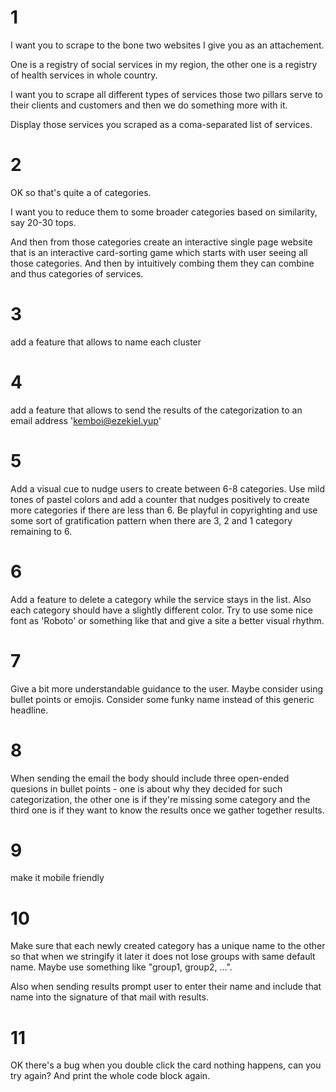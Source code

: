 # 1
I want you to scrape to the bone two websites I give you as an attachement.

One is a registry of social services in my region, the other one is a registry of health services in whole country.

I want you to scrape all different types of services those two pillars serve to their clients and customers and then we do something more with it.

Display those services you scraped as a coma-separated list of services.

# 2 
OK so that's quite a of categories.

I want you to reduce them to some broader categories based on similarity, say 20-30 tops.

And then from those categories create an interactive single page website that is an interactive card-sorting game which starts with user seeing all those categories. And then by intuitively combing them they can combine and thus categories of services.

# 3
add a feature that allows to name each cluster

# 4
add a feature that allows to send the results of the categorization to an email address 'kemboi@ezekiel.yup'

# 5
Add a visual cue to nudge users to create between 6-8 categories. Use mild tones of pastel colors and add a counter that nudges positively to create more categories if there are less than 6. Be playful in copyrighting and use some sort of gratification pattern when there are 3, 2 and 1 category remaining to 6.

# 6
Add a feature to delete a category while the service stays in the list. Also each category should have a slightly different color. Try to use some nice font as 'Roboto' or something like that and give a site a better visual rhythm.

# 7
Give a bit more understandable guidance to the user. Maybe consider using bullet points or emojis. Consider some funky name instead of this generic headline.

# 8
When sending the email the body should include three open-ended quesions in bullet points - one is about why they decided for such categorization, the other one is if they're missing some category and the third one is if they want to know the results once we gather together results.

# 9
make it mobile friendly

# 10
Make sure that each newly created category has a unique name to the other so that when we stringify it later it does not lose groups with same default name. Maybe use something like "group1, group2, ...".

Also when sending results prompt user to enter their name and include that name into the signature of that mail with results.

# 11
OK there's a bug when you double click the card nothing happens, can you try again? And print the whole code block again.

